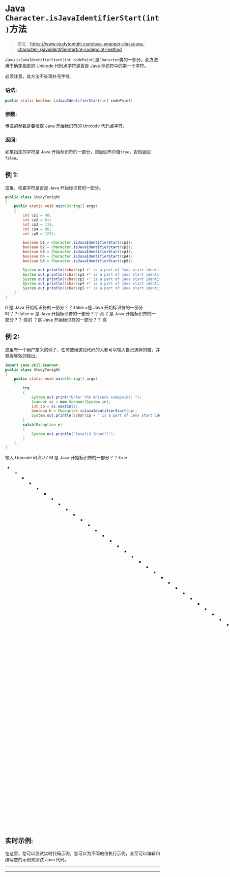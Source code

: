 # Java `Character.isJavaIdentifierStart(int)`方法

> 原文：<https://www.studytonight.com/java-wrapper-class/java-character-isjavaidentifierstartint-codepoint-method>

Java `isJavaIdentifierStart(int codePoint)`是`Character`类的一部分。此方法用于确定指定的 Unicode 代码点字符是否是 Java 标识符中的第一个字符。

必须注意，此方法不处理补充字符。

### 语法:

```java
public static boolean isJavaIdentifierStart(int codePoint)
```

### 参数:

传递的参数是要检查 Java 开始标识符的 Unicode 代码点字符。

### 返回:

如果指定的字符是 Java 开始标识符的一部分，则返回布尔值`true`，否则返回`false`。

## 例 1:

这里，检查字符是否是 Java 开始标识符的一部分。

```java
public class StudyTonight
{  
	public static void main(String[] args)
	{  
		int cp1 = 48;  
		int cp2 = 61;  
		int cp3 = 119;  
		int cp4 = 90;   
		int cp5 = 1232;  

		boolean b1 = Character.isJavaIdentifierStart(cp1);  
		boolean b2 = Character.isJavaIdentifierStart(cp2);  
		boolean b3 = Character.isJavaIdentifierStart(cp3);  
		boolean b4 = Character.isJavaIdentifierStart(cp4);  
		boolean b5 = Character.isJavaIdentifierStart(cp5);  

		System.out.println((char)cp1 +" is a part of Java start identifier??:  "+b1);  
		System.out.println((char)cp2 +" is a part of Java start identifier??:  "+b2);  
		System.out.println((char)cp3 +" is a part of Java start identifier??:  "+b3);  
		System.out.println((char)cp4 +" is a part of Java start identifier??:  "+b4);  
		System.out.println((char)cp5 +" is a part of Java start identifier??:  "+b5);  
	}  
} 
```

0 是 Java 开始标识符的一部分？？:false
=是 Java 开始标识符的一部分吗？？:false
w 是 Java 开始标识符的一部分？？:真
Z 是 Java 开始标识符的一部分？？:真的
？是 Java 开始标识符的一部分？？:真

## 例 2:

这里有一个用户定义的例子，任何使用这段代码的人都可以输入自己选择的值，并获得等效的输出。

```java
import java.util.Scanner; 
public class StudyTonight
{  
	public static void main(String[] args)
	{  
		try
		{
			System.out.print("Enter the Unicode codepoint: ");  
			Scanner sc = new Scanner(System.in);         
			int cp = sc.nextInt();  
			boolean b = Character.isJavaIdentifierStart(cp);
			System.out.println((char)cp + " is a part of Java start identifier??: "+b);
		}
		catch(Exception e)
		{
			System.out.println("Invalid Input!!");
		}
	}  
} 
```

输入 Unicode 码点:77
M 是 Java 开始标识符的一部分？？:true
* * * * * * * * * * * * * * * * * * * * * * * * * * * * * * * * * *输入 Unicode 码点:43
+是 Java 起始标识符的一部分？？:假

## 实时示例:

在这里，您可以测试实时代码示例。您可以为不同的值执行示例，甚至可以编辑和编写您的示例来测试 Java 代码。

* * *

* * *